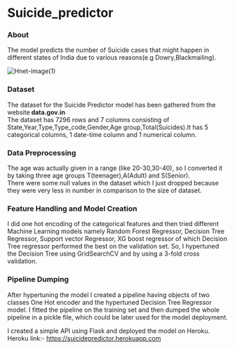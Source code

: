 # Suicide_predictor 
### About
The model predicts the number of Suicide cases that might happen in different states of India due to various reasons(e.g Dowry,Blackmailing).

![Hnet-image(1)](https://user-images.githubusercontent.com/40202640/131976508-c91c1e69-e0ed-4cad-9f0e-33dc2b77ce71.gif)
 
### Dataset
The dataset for the Suicide Predictor model has been gathered from the website<b> data.gov.in </b>
<br>
The dataset has 7296 rows and 7 columns consisting of State,Year,Type,Type_code,Gender,Age group,Total(Suicides).It has 5 categorical columns, 1 date-time column and 1 numerical column.
### Data Preprocessing
The age was actually given in a range (like 20-30,30-40), so I converted it by taking three age groups T(teenager),A(Adult) and S(Senior).
 <br>
There were some null values in the dataset which I just dropped because they were very less in number in comparison to the size of dataset.
### Feature Handling and Model Creation
I did one hot encoding of the categorical features and then tried different Machine Learning models namely Random Forest Regressor, Decision Tree Regressor, Support vector Regressor, XG boost regressor of which Decision Tree regressor performed the best on the validation set. So, I hypertuned the Decision Tree using GridSearchCV and by using a 3-fold cross validation.
### Pipeline Dumping
After hypertuning the model I created a pipeline having objects of two classes One Hot encoder and the hypertuned Decision Tree Regressor model. I fitted the pipeline on the training set and then dumped the whole pipeline in a pickle file, which could be later used for the model deployment.
<br>

I created a simple API using Flask and deployed the model on Heroku.
<br>
Heroku link:- https://suicidepredictor.herokuapp.com



























